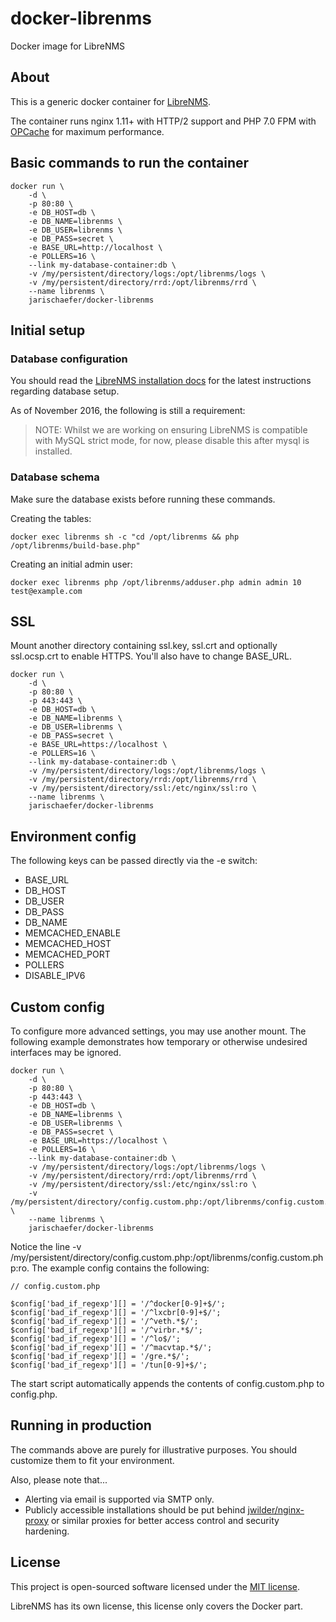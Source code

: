 # docker-librenms
Docker image for LibreNMS

## About

This is a generic docker container for [LibreNMS](http://www.librenms.org/).

The container runs nginx 1.11+ with HTTP/2 support and PHP 7.0 FPM
with [OPCache](http://php.net/manual/en/book.opcache.php) for maximum
performance.

## Basic commands to run the container

	docker run \
		-d \
		-p 80:80 \
		-e DB_HOST=db \
		-e DB_NAME=librenms \
		-e DB_USER=librenms \
		-e DB_PASS=secret \
		-e BASE_URL=http://localhost \
		-e POLLERS=16 \
		--link my-database-container:db \
		-v /my/persistent/directory/logs:/opt/librenms/logs \
		-v /my/persistent/directory/rrd:/opt/librenms/rrd \
		--name librenms \
		jarischaefer/docker-librenms

## Initial setup

### Database configuration

You should read the [LibreNMS installation docs](http://docs.librenms.org/Installation/Installation-Ubuntu-1604-Nginx/)
for the latest instructions regarding database setup.

As of November 2016, the following is still a requirement:

> NOTE: Whilst we are working on ensuring LibreNMS is compatible with MySQL strict mode, for now, please disable this after mysql is installed.

### Database schema

Make sure the database exists before running these commands.

Creating the tables:

	docker exec librenms sh -c "cd /opt/librenms && php /opt/librenms/build-base.php"

Creating an initial admin user:

	docker exec librenms php /opt/librenms/adduser.php admin admin 10 test@example.com

## SSL

Mount another directory containing ssl.key, ssl.crt and optionally ssl.ocsp.crt to enable HTTPS.
You'll also have to change BASE_URL.

	docker run \
		-d \
		-p 80:80 \
		-p 443:443 \
		-e DB_HOST=db \
		-e DB_NAME=librenms \
		-e DB_USER=librenms \
		-e DB_PASS=secret \
		-e BASE_URL=https://localhost \
		-e POLLERS=16 \
		--link my-database-container:db \
		-v /my/persistent/directory/logs:/opt/librenms/logs \
		-v /my/persistent/directory/rrd:/opt/librenms/rrd \
		-v /my/persistent/directory/ssl:/etc/nginx/ssl:ro \
		--name librenms \
		jarischaefer/docker-librenms

## Environment config

The following keys can be passed directly via the -e switch:

* BASE_URL
* DB_HOST
* DB_USER
* DB_PASS
* DB_NAME
* MEMCACHED_ENABLE
* MEMCACHED_HOST
* MEMCACHED_PORT
* POLLERS
* DISABLE_IPV6

## Custom config

To configure more advanced settings, you may use another mount.
The following example demonstrates how temporary or otherwise undesired
interfaces may be ignored.

	docker run \
		-d \
		-p 80:80 \
		-p 443:443 \
		-e DB_HOST=db \
		-e DB_NAME=librenms \
		-e DB_USER=librenms \
		-e DB_PASS=secret \
		-e BASE_URL=https://localhost \
		-e POLLERS=16 \
		--link my-database-container:db \
		-v /my/persistent/directory/logs:/opt/librenms/logs \
		-v /my/persistent/directory/rrd:/opt/librenms/rrd \
		-v /my/persistent/directory/ssl:/etc/nginx/ssl:ro \
		-v /my/persistent/directory/config.custom.php:/opt/librenms/config.custom.php:ro \
		--name librenms \
		jarischaefer/docker-librenms

Notice the line -v /my/persistent/directory/config.custom.php:/opt/librenms/config.custom.php:ro.
The example config contains the following:

```
// config.custom.php

$config['bad_if_regexp'][] = '/^docker[0-9]+$/';
$config['bad_if_regexp'][] = '/^lxcbr[0-9]+$/';
$config['bad_if_regexp'][] = '/^veth.*$/';
$config['bad_if_regexp'][] = '/^virbr.*$/';
$config['bad_if_regexp'][] = '/^lo$/';
$config['bad_if_regexp'][] = '/^macvtap.*$/';
$config['bad_if_regexp'][] = '/gre.*$/';
$config['bad_if_regexp'][] = '/tun[0-9]+$/';
```

The start script automatically appends the contents of config.custom.php to config.php.

## Running in production

The commands above are purely for illustrative purposes.
You should customize them to fit your environment.

Also, please note that...

* Alerting via email is supported via SMTP only.
* Publicly accessible installations should be put behind
[jwilder/nginx-proxy](https://github.com/jwilder/nginx-proxy) or
similar proxies for better access control and security hardening.

## License

This project is open-sourced software licensed under the [MIT license](http://opensource.org/licenses/MIT).

LibreNMS has its own license, this license only covers the Docker part.
